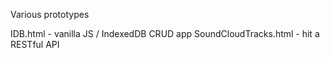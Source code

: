 Various prototypes

IDB.html - vanilla JS / IndexedDB CRUD app 
SoundCloudTracks.html - hit a RESTful API